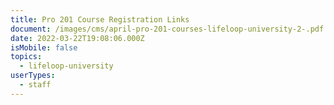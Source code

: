 ```yaml
---
title: Pro 201 Course Registration Links
document: /images/cms/april-pro-201-courses-lifeloop-university-2-.pdf
date: 2022-03-22T19:08:06.000Z
isMobile: false
topics:
  - lifeloop-university
userTypes:
  - staff
---
```


